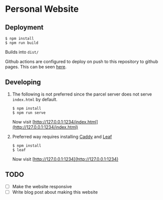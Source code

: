 # Personal Website

## Deployment

```shell
$ npm install
$ npm run build
```

Builds into `dist/`

Github actions are configured to deploy on push to this repository to github
pages. This can be seen [here](./.github/workflows/cd.yml).

## Developing

1. The following is not preferred since the parcel server does not serve
  `index.html` by default.

    ```shell
    $ npm install
    $ npm run serve
    ```

    Now visit [http://127.0.0.1:1234/index.html](http://127.0.0.1:1234/index.html)

2. Preferred way requires installing [Caddy](https://caddyserver.com/download)
  and [Leaf](https://github.com/vrongmeal/leaf)

    ```shell
    $ npm install
    $ leaf
    ```

    Now visit [http://127.0.0.1:1234](http://127.0.0.1:1234)

## TODO

- [ ] Make the website responsive
- [ ] Write blog post about making this website
